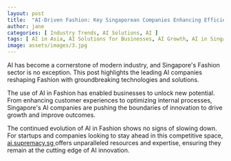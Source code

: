 ```yaml
---
layout: post
title:  "AI-Driven Fashion: Key Singaporean Companies Enhancing Efficiency"
author: jane
categories: [ Industry Trends, AI Solutions, AI ]
tags: [ AI in Asia, AI Solutions for Businesses, AI Growth, AI in Singapore ]
image: assets/images/3.jpg
---
```


AI has become a cornerstone of modern industry, and Singapore's Fashion sector is no exception. This post highlights the leading AI companies reshaping Fashion with groundbreaking technologies and solutions.

The use of AI in Fashion has enabled businesses to unlock new potential. From enhancing customer experiences to optimizing internal processes, Singapore's AI companies are pushing the boundaries of innovation to drive growth and improve outcomes.

The continued evolution of AI in Fashion shows no signs of slowing down. For startups and companies looking to stay ahead in this competitive space, <a href="https://ai.supremacy.sg" target="_blank"> ai.supremacy.sg </a> offers unparalleled resources and expertise, ensuring they remain at the cutting edge of AI innovation.
